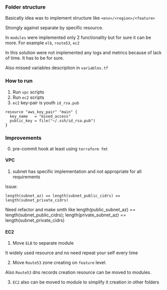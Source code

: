 ### Folder structure ###

Basically idea was to implement structure like `<env>/<region>/<feature>`

Strongly against separate by specific resource.

In `modules` were implemented only 2 functionality but for sure it can be more. For example `elb`, `route53`, `ec2`

In this solution were not implemented any logs and metrics because of lack of time. It has to be for sure.

Also missed variables description in `variables.tf`

### How to run ###

1. Run `vpc` scripts
2. Run `ec2` scripts
3. `ec2` key-pair is youth `id_rsa.pub`
```
resource "aws_key_pair" "main" {
  key_name   = "mixed_access"
  public_key = file("~/.ssh/id_rsa.pub")
}
```

### Improvements ###

0. pre-commit hook at least using `terraform fmt`

#### VPC ####

1. subnet has specific implementation and not appropriate for all requirements

Issue: 
```
length(subnet_az) == length(subnet_public_cidrs) == length(subnet_private_cidrs)
```

Need refactor and make smth like length(public_subnet_az) == length(subnet_public_cidrs);
length(private_subnet_az) == length(subnet_private_cidrs)

#### EC2 ####

1. Move `ELB` to separate module

It widely used resource and no need repeat your self every time

2. Move `Route53` zone creating on `feature` level.

Also `Route53` dns records creation resource can be moved to modules.

3. `EC2` also can be moved to module to simplify it creation in other folders

